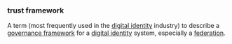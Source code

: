 ### trust framework

<p class="c8"><span>A term (most frequently used in the </span><span class="c2"><a class="c3" href="#h.r5y8zwxvzyd3">digital identity</a></span><span>&nbsp;industry) to describe a </span><span class="c2"><a class="c3" href="#h.2x05z0r097mn">governance framework</a></span><span>&nbsp;for a </span><span class="c2"><a class="c3" href="#h.r5y8zwxvzyd3">digital identity</a></span><span>&nbsp;system, especially a </span><span class="c2"><a class="c3" href="#h.7ph0icfh463b">federation</a></span><span class="c0">.</span></p>